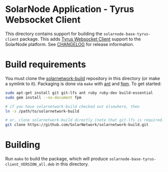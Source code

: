# SolarNode Application - Tyrus Websocket Client

This directory contains support for building the `solarnode-base-tyrus-client` package. This adds
[Tyrus Websocket Client][tyrus] support to the SolarNode platform. See [CHANGELOG](./CHANGELOG.md)
for release information.

# Build requirements

You must clone the [solarnetwork-build][sn-build] repository in this directory (or make a symlink
to it). Packaging is done via `make` with [ant][ant] and [fpm][fpm]. To get started:

```sh
sudo apt-get install git git-lfs ant ruby ruby-dev build-essential
sudo gem install --no-document fpm

# if you have solarnetwork-build checked out elsewhere, then
ln -s /path/to/solarnetwork-build

# or, clone solarnetwork-build directly (note that git-lfs is required)
git clone https://github.com/SolarNetwork/solarnetwork-build.git
```

# Building

Run `make` to build the package, which will produce `solarnode-base-tyrus-client_VERSION_all.deb` in
this directory.

[ant]: https://ant.apache.org/
[fpm]: https://github.com/jordansissel/fpm
[tyrus]: https://github.com/eclipse-ee4j/tyrus
[sn-build]: https://github.com/SolarNetwork/solarnetwork-build/
